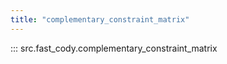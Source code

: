 ```yaml
---
title: "complementary_constraint_matrix"
---
```


::: src.fast_cody.complementary_constraint_matrix
